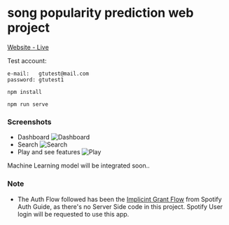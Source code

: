 # song popularity prediction web project
[Website - Live](https://songpopularity.netlify.app)

Test account:
```
e-mail:   gtutest@mail.com
password: gtutest1
```

```
npm install
```

```
npm run serve
```
### Screenshots
* Dashboard
![Dashboard](https://github.com/abdurrahmanbulut/song-popularity-prediction-web/blob/master/src/assets/img/dashboard.PNG?raw=true)
* Search
![Search](https://github.com/abdurrahmanbulut/song-popularity-prediction-web/blob/master/src/assets/img/search.PNG?raw=true)
* Play and see features
![Play](https://github.com/abdurrahmanbulut/song-popularity-prediction-web/blob/master/src/assets/img/play.PNG?raw=true)

Machine Learning model will be integrated soon..

### Note

- The Auth Flow followed has been the [Implicint Grant Flow](https://developer.spotify.com/documentation/general/guides/authorization-guide/#implicit-grant-flow) from Spotify Auth Guide, as there's no Server Side code in this project. Spotify User login will be requested to use this app.
